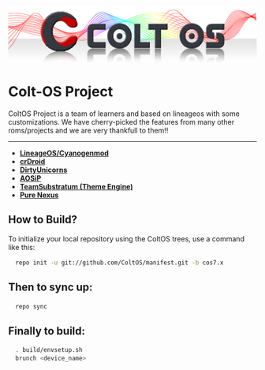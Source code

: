 <p align="center">
<img src="https://github.com/ColtOS/manifest/raw/cos7.x/colt_logo.png" > 
</p>

Colt-OS Project
===============
ColtOS Project is a team of learners and based on lineageos with some customizations.
We have cherry-picked the features from many 
other roms/projects and we are very thankfull to them!!


-------
* [**LineageOS/Cyanogenmod**](https://github.com/LineageOS)
* [**crDroid**](https://github.com/crdroidandroid)
* [**DirtyUnicorns**](https://github.com/DirtyUnicorns)
* [**AOSiP**](https://github.com/AOSIP)
* [**TeamSubstratum (Theme Engine)**](https://github.com/Substratum)
* [**Pure Nexus**](https://github.com/PureNexusProject)


How to Build?
-------------

To initialize your local repository using the ColtOS trees, use a 
command like this:

```bash
  repo init -u git://github.com/ColtOS/manifest.git -b cos7.x
```
  
Then to sync up:
----------------

```bash
  repo sync
```
Finally to build:
-----------------

```bash
  . build/envsetup.sh
  brunch <device_name>
```

